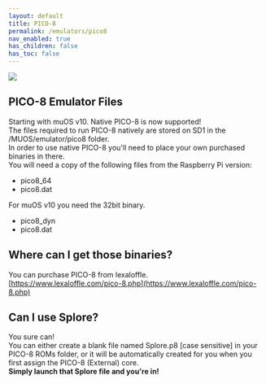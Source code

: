 ```yaml
---
layout: default
title: PICO-8
permalink: /emulators/pico8
nav_enabled: true
has_children: false
has_toc: false
---
```


![](/assets/images/pico8.png)

## PICO-8 Emulator Files

Starting with muOS v10. Native PICO-8 is now supported!  
The files required to run PICO-8 natively are stored on SD1 in the /MUOS/emulator/pico8 folder.  
In order to use native PICO-8 you'll need to place your own purchased binaries in there.  
You will need a copy of the following files from the Raspberry Pi version:  
- pico8_64
- pico8.dat

For muOS v10 you need the 32bit binary.
- pico8_dyn
- pico8.dat

## Where can I get those binaries?
You can purchase PICO-8 from lexaloffle.  
[https://www.lexaloffle.com/pico-8.php](https://www.lexaloffle.com/pico-8.php)

## Can I use Splore?
You sure can!  
You can either create a blank file named Splore.p8 [case sensitive] in your PICO-8 ROMs folder, or it will be automatically created for you when you first assign the PICO-8 (External) core.  
**Simply launch that Splore file and you're in!**
